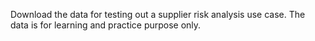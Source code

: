 Download the data for testing out a supplier risk analysis use case.
The data is for learning and practice purpose only. 
